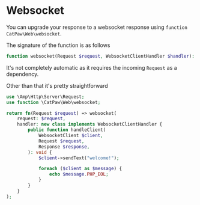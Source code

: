 # Websocket

You can upgrade your response to a websocket response using `function CatPaw\Web\websocket`.

The signature of the function is as follows

```php
function websocket(Request $request, WebsocketClientHandler $handler): ResponseModifier;
```

It's not completely automatic as it requires the incoming `Request` as a dependency.

Other than that it's pretty straightforward

```php
use \Amp\Http\Server\Request;
use function \CatPaw\Web\websocket;

return fn(Request $request) => websocket(
    request: $request,
    handler: new class implements WebsocketClientHandler {
        public function handleClient(
            WebsocketClient $client,
            Request $request,
            Response $response,
        ): void {
            $client->sendText("welcome!");

            foreach ($client as $message) {
                echo $message.PHP_EOL;
            }
        }
    }
);
```
